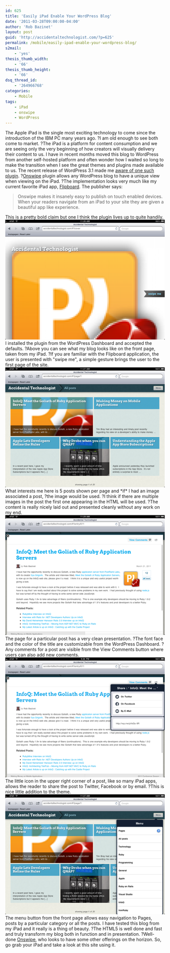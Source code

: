```yaml
---
id: 625
title: 'Easily iPad Enable Your WordPress Blog'
date: '2011-03-28T09:00:00-04:00'
author: 'Rob Bazinet'
layout: post
guid: 'http://accidentaltechnologist.com/?p=625'
permalink: /mobile/easily-ipad-enable-your-wordpress-blog/
s2mail:
    - 'yes'
thesis_thumb_width:
    - '66'
thesis_thumb_height:
    - '66'
dsq_thread_id:
    - '264966768'
categories:
    - Mobile
tags:
    - iPad
    - onswipe
    - WordPress
---
```


The Apple iPad is the single most exciting technology to come since the introduction of the IBM PC many years ago. ?I am old enough to see both come to market. ?The iPad is a platform for content consumption and we are seeing only the very beginning of how creators will visually delivery their content to us. I have in recent months moved this blog to WordPress from another self-hosted platform and often wonder how I waited so long to make the transition when I see the great themes and plugins made available to us. The recent release of WordPress 3.1 made me [aware of one such plugin](http://blog.onswipe.com/news/onswipe-partners-with-automattic-to-power-ipad-traffic-on-18-6-million-wordpress-com-blogs). ?[Onswipe](http://onswipe.com/wordpress/) plugin allows any WordPress blog to have a unique view when viewing on the iPad. ?The implementation looks very much like my current favorite iPad app, [Flipboard](http://flipboard.com/). The publisher says:

> Onswipe makes it insanely easy to publish on touch enabled devices. When your readers navigate from an iPad to your site they are given a beautiful app like experience.

 This is a pretty bold claim but one I think the plugin lives up to quite handily. ![IMG 0002](/assets/img/2011/03/IMG_0002.png "IMG_0002.PNG") I installed the plugin from the WordPress Dashboard and accepted the defaults. ?Above you can see what my blog looks like on the front page, taken from my iPad. ?If you are familiar with the Flipboard application, the user is presented with "swipe me", a simple gesture brings the user to the first page of the site. ![IMG 0003](/assets/img/2011/03/IMG_0003.png "IMG_0003.PNG") What interests me here is 5 posts shown per page and \*if\* I had an image associated a post, ?the image would be used. ?I think if there are multiple images in the post the first one appearing in the HTML will be used. ?The content is really nicely laid out and presented cleanly without any work on my end. ![IMG 0005](/assets/img/2011/03/IMG_0005.png "IMG_0005.PNG") The page for a particular post has a very clean presentation. ?The font face and the color of the title are customizable from the WordPress Dashboard. ?Any comments for a post are visible from the View Comments button where users can also add new comments. ![IMG 0006](/assets/img/2011/03/IMG_0006.png "IMG_0006.PNG") The little icon in the upper right corner of a post, like so many iPad apps, allows the reader to share the post to Twitter, Facebook or by email. ?This is nice little addition to the theme. ![IMG 0004](/assets/img/2011/03/IMG_0004.png "IMG_0004.PNG") The menu button from the front page allows easy navigation to Pages, posts by a particular category or all the posts. I have tested this blog from my iPad and it really is a thing of beauty. ?The HTML5 is well done and fast and truly transform my blog both in function and in presentation. ?Well-done [Onswipe](http://www.onswipe.com/), who looks to have some other offerings on the horizon. So, go grab your iPad and take a look at this site using it.